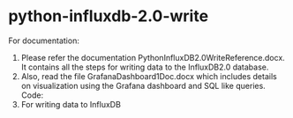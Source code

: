 # python-influxdb-2.0-write
For documentation:
1. Please refer the documentation PythonInfluxDB2.0WriteReference.docx. It contains all the steps for writing data to the InfluxDB2.0 database.
2. Also, read the file GrafanaDashboard1Doc.docx which includes details on visualization using the Grafana dashboard and SQL like queries.
Code:
1. For writing data to InfluxDB
